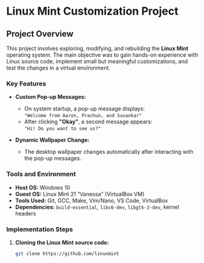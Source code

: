 # Linux Mint Customization Project

## Project Overview
This project involves exploring, modifying, and rebuilding the **Linux Mint** operating system. The main objective was to gain hands-on experience with Linux source code, implement small but meaningful customizations, and test the changes in a virtual environment.

### Key Features
- **Custom Pop-up Messages:**  
  - On system startup, a pop-up message displays:  
    `"Welcome from Aaron, Prachun, and Suvankar"`
  - After clicking **"Okay"**, a second message appears:  
    `"Hi! Do you want to see us?"`

- **Dynamic Wallpaper Change:**  
  - The desktop wallpaper changes automatically after interacting with the pop-up messages.

### Tools and Environment
- **Host OS:** Windows 10  
- **Guest OS:** Linux Mint 21 “Vanessa” (VirtualBox VM)  
- **Tools Used:** Git, GCC, Make, Vim/Nano, VS Code, VirtualBox  
- **Dependencies:** `build-essential`, `libc6-dev`, `libgtk-3-dev`, kernel headers  

### Implementation Steps
1. **Cloning the Linux Mint source code:**  
   ```bash
   git clone https://github.com/linuxmint
